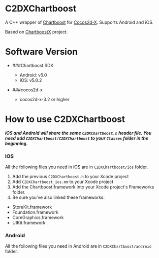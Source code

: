 C2DXChartboost
==============

A C++ wrapper of [Chartboost](https://chartboost.com) for [Cocos2d-X](https://github.com/cocos2d/cocos2d-x). Supports Android and iOS.

Based on [ChartboostX](https://github.com/wenbin1989/Chartboost-x) project.

Software Version
================

* ###Chartboost SDK
	* Android: v5.0
	* iOS: v5.0.2

* ###cocos2d-x
	* cocos2d-x-3.2 or higher

How to use C2DXChartboost
=========================
***iOS and Android will share the same `C2DXChartboost.h` header file. You need add `C2DXChartboost/C2DXChartboost` to your `Classes` folder in the beginning.***

### iOS

All the following files you need in iOS are in `C2DXChartboost/ios` folder.

1. Add the previous `C2DXChartboost.h` to your Xcode project
2. Add `C2DXChartboost_ios.mm` to your Xcode project
3. Add the Chartboost.framework into your Xcode project's Frameworks folder.
4. Be sure you've also linked these frameworks:
  * StoreKit.framework
  * Foundation.framework
  * CoreGraphics.framework
  * UIKit.framework

### Android
All the following files you need in Android are in `C2DXChartboost/android` folder.





